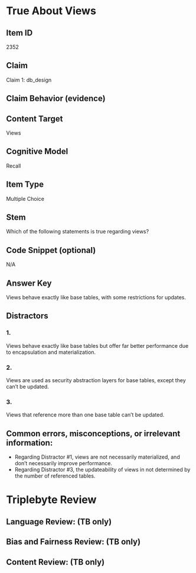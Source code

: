 # True About Views

## Item ID
2352

## Claim
Claim 1: db_design

## Claim Behavior (evidence)

## Content Target
Views

## Cognitive Model
Recall

## Item Type
Multiple Choice

## Stem
Which of the following statements is true regarding views?

## Code Snippet (optional)
N/A

## Answer Key
Views behave exactly like base tables, with some restrictions for updates.

## Distractors
### 1.
Views behave exactly like base tables but offer far better performance due to encapsulation and materialization.

### 2.
Views are used as security abstraction layers for base tables, except they can’t be updated.

### 3.
Views that reference more than one base table can’t be updated.

## Common errors, misconceptions, or irrelevant information:
- Regarding Distractor #1, views are not necessarily materialized, and don’t necessarily improve performance.
- Regarding Distractor #3, the updateability of views in not determined by the number of referenced tables.

# Triplebyte Review


## Language Review: (TB only)


## Bias and Fairness Review: (TB only)


## Content Review: (TB only)

